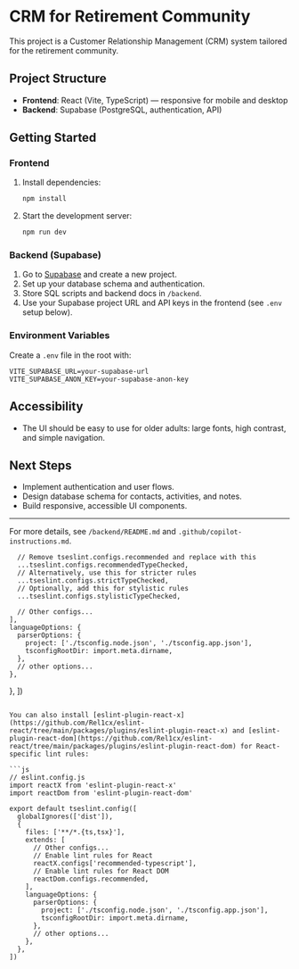 # CRM for Retirement Community

This project is a Customer Relationship Management (CRM) system tailored for the retirement community.

## Project Structure
- **Frontend**: React (Vite, TypeScript) — responsive for mobile and desktop
- **Backend**: Supabase (PostgreSQL, authentication, API)

## Getting Started

### Frontend
1. Install dependencies:
   ```sh
   npm install
   ```
2. Start the development server:
   ```sh
   npm run dev
   ```

### Backend (Supabase)
1. Go to [Supabase](https://supabase.com/) and create a new project.
2. Set up your database schema and authentication.
3. Store SQL scripts and backend docs in `/backend`.
4. Use your Supabase project URL and API keys in the frontend (see `.env` setup below).

### Environment Variables
Create a `.env` file in the root with:
```
VITE_SUPABASE_URL=your-supabase-url
VITE_SUPABASE_ANON_KEY=your-supabase-anon-key
```

## Accessibility
- The UI should be easy to use for older adults: large fonts, high contrast, and simple navigation.

## Next Steps
- Implement authentication and user flows.
- Design database schema for contacts, activities, and notes.
- Build responsive, accessible UI components.

---

For more details, see `/backend/README.md` and `.github/copilot-instructions.md`.

      // Remove tseslint.configs.recommended and replace with this
      ...tseslint.configs.recommendedTypeChecked,
      // Alternatively, use this for stricter rules
      ...tseslint.configs.strictTypeChecked,
      // Optionally, add this for stylistic rules
      ...tseslint.configs.stylisticTypeChecked,

      // Other configs...
    ],
    languageOptions: {
      parserOptions: {
        project: ['./tsconfig.node.json', './tsconfig.app.json'],
        tsconfigRootDir: import.meta.dirname,
      },
      // other options...
    },
  },
])
```

You can also install [eslint-plugin-react-x](https://github.com/Rel1cx/eslint-react/tree/main/packages/plugins/eslint-plugin-react-x) and [eslint-plugin-react-dom](https://github.com/Rel1cx/eslint-react/tree/main/packages/plugins/eslint-plugin-react-dom) for React-specific lint rules:

```js
// eslint.config.js
import reactX from 'eslint-plugin-react-x'
import reactDom from 'eslint-plugin-react-dom'

export default tseslint.config([
  globalIgnores(['dist']),
  {
    files: ['**/*.{ts,tsx}'],
    extends: [
      // Other configs...
      // Enable lint rules for React
      reactX.configs['recommended-typescript'],
      // Enable lint rules for React DOM
      reactDom.configs.recommended,
    ],
    languageOptions: {
      parserOptions: {
        project: ['./tsconfig.node.json', './tsconfig.app.json'],
        tsconfigRootDir: import.meta.dirname,
      },
      // other options...
    },
  },
])
```
